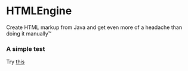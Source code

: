# HTMLEngine
Create HTML markup from Java and get even more of a headache than doing it manually™

### A simple test
Try [this](src/HTMLEngine/tests/Test.java)

